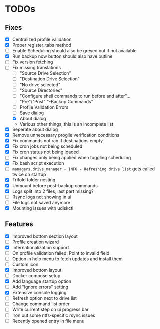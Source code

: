# TODOs

## Fixes
- [x] Centralized profile validation
- [x] Proper register_tabs method
- [ ] Enable Scheduling should also be greyed out if not available
- [x] Run backup now button should also have outline
- [ ] Fix version fetching
- [ ] Fix missing translations
    - [ ] "Source Drive Selection"
    - [ ] "Destination Drive Selection"
    - [ ] "No drive selected"
    - [ ] "Source Directories"
    - [ ] "Configure shell commands to run before and after"...
    - [ ] "Pre"/"Post" "-Backup Commands"
    - [ ] Profile Validation Errors
    - [ ] Save dialog
    - [x] About dialog
    - Various other things, this is an incomplete list
- [x] Seperate about dialog
- [x] Remove unnecessary progile verification conditions
- [x] Fix commands not ran if destinations empty
- [x] Fix cron jobs not being scheduled
- [x] Fix cron status not being loaded
- [ ] Fix changes only being applied when toggling scheduling
- [x] Fix bash script execution
- [ ] `managers.drive_manager - INFO - Refreshing drive list` gets called twice on startup
- [x] Trifold folder nesting
- [x] Unmount before post-backup commands
- [x] Logs split into 2 files, last part missing?
- [ ] Rsync logs not showing in ui
- [ ] File logs not saved anymore
- [x] Mounting issues with udiskctl

## Features
- [x] Improved bottom section layout
- [ ] Profile creation wizard
- [x] Internationalization support
- [ ] On profile validation failed: Point to invalid field
- [ ] Option in help menu to fetch updates and install them
- [ ] Custom icon
- [x] Improved bottom layout
- [ ] Docker compose setup
- [x] Add language startup option
- [ ] Add "Ignore errors" setting
- [x] Extensive console logging
- [ ] Refresh option next to drive list
- [ ] Change command list order
- [ ] Write current step on ui progress bar
- [ ] Iron out some ntfs-specific rsync issues
- [ ] Recently opened entry in file menu
